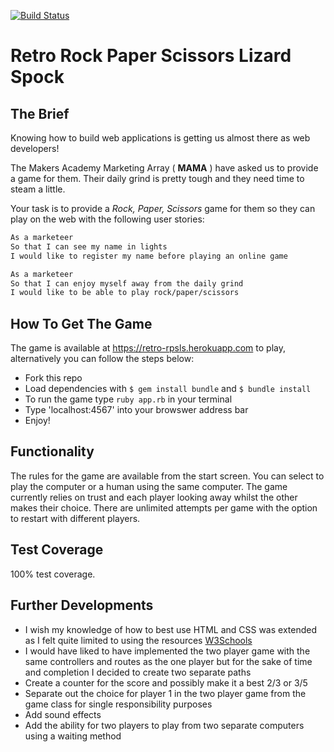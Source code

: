 [![Build Status](https://travis-ci.org/haletothewood/RetroRockPaperScissorsLizardSpock.svg?branch=master)](https://travis-ci.org/haletothewood/RetroRockPaperScissorsLizardSpock)

# Retro Rock Paper Scissors Lizard Spock

The Brief
----

Knowing how to build web applications is getting us almost there as web developers!

The Makers Academy Marketing Array ( **MAMA** ) have asked us to provide a game for them. Their daily grind is pretty tough and they need time to steam a little.

Your task is to provide a _Rock, Paper, Scissors_ game for them so they can play on the web with the following user stories:

```sh
As a marketeer
So that I can see my name in lights
I would like to register my name before playing an online game

As a marketeer
So that I can enjoy myself away from the daily grind
I would like to be able to play rock/paper/scissors
```

## How To Get The Game

The game is available at https://retro-rpsls.herokuapp.com to play, alternatively you can follow the steps below:

* Fork this repo
* Load dependencies with `$ gem install bundle` and `$ bundle install`
* To run the game type `ruby app.rb` in your terminal
* Type 'localhost:4567' into your browswer address bar
* Enjoy!


## Functionality

The rules for the game are available from the start screen. You can select to play the computer or a human using the same computer. The game currently relies on trust and each player looking away whilst the other makes their choice. There are unlimited attempts per game with the option to restart with different players.


## Test Coverage

100% test coverage.


## Further Developments

* I wish my knowledge of how to best use HTML and CSS was extended as I felt quite limited to using the resources [W3Schools](https://www.w3schools.com/)
* I would have liked to have implemented the two player game with the same controllers and routes as the one player but for the sake of time and completion I decided to create two separate paths
* Create a counter for the score and possibly make it a best 2/3 or 3/5 
* Separate out the choice for player 1 in the two player game from the game class for single responsibility purposes
* Add sound effects
* Add the ability for two players to play from two separate computers using a waiting method
